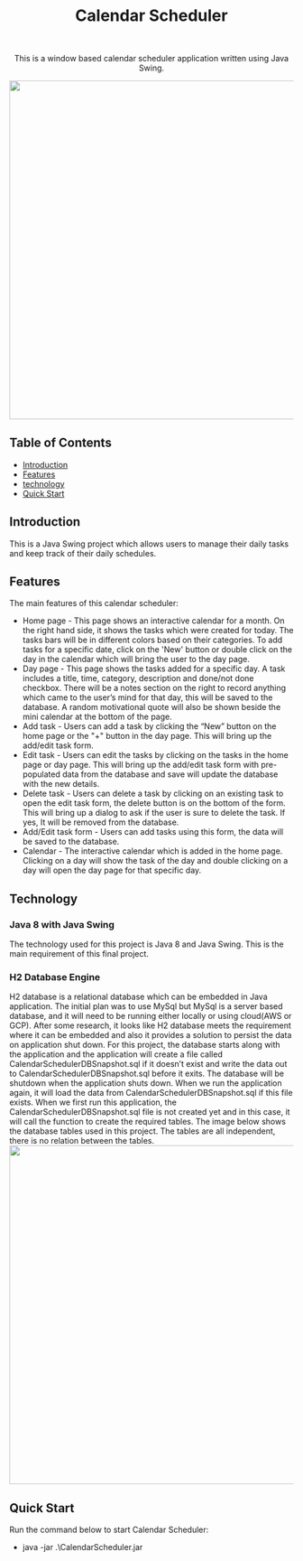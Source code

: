 <h1 align="center"> Calendar Scheduler </h1> <br>

<div align="center">
<p >
  This is a window based calendar scheduler application written using Java Swing.
</p>
<img align="center" src="https://github.com/audreensoh/CalendarScheduler/assets/170464907/725af689-df7d-4983-9543-7df3bf641670" width="600">
</div>

## Table of Contents

- [Introduction](#introduction)
- [Features](#features)
- [technology](#technology)
- [Quick Start](#quick-start)

## Introduction
<p>This is a Java Swing project which allows users to manage their daily tasks and keep track of their daily schedules. </p>

## Features
The main features of this calendar scheduler:
- Home page - This page shows an interactive calendar for a month. On the right hand side, it shows the tasks which were created for today. The tasks bars will be in different colors based on their categories. To add tasks for a specific date, click on the 'New' button or double click on the day in the calendar which will bring the user to the day page.
- Day page - This page shows the tasks added for a specific day. A task includes a title, time, category, description and done/not done checkbox. There will be a notes section on the right to record anything which came to the user’s mind for that day, this will be saved to the database. A random motivational quote will also be shown beside the mini calendar at the bottom of the page. 
- Add task - Users can add a task by clicking the “New” button on the home page or the "+" button in the day page. This will bring up the add/edit task form.
- Edit task - Users can edit the tasks by clicking on the tasks in the home page or day page. This will bring up the add/edit task form with pre-populated data from the database and save will update the database with the new details.
- Delete task - Users can delete a task by clicking on an existing task to open the edit task form, the delete button is on the bottom of the form. This will bring up a dialog to ask if the user is sure to delete the task. If yes, It will be removed from the database.
- Add/Edit task form - Users can add tasks using this form, the data will be saved to the database. 
- Calendar - The interactive calendar which is added in the home page. Clicking on a day will show the task of the day and double clicking on a day will open the day page for that specific day.

## Technology
### Java 8 with Java Swing
The technology used for this project is Java 8 and Java Swing. This is the main requirement of this final project. 

### H2 Database Engine
H2 database is a relational database which can be embedded in Java application. The initial plan was to use MySql but MySql is a server based database, and it will need to be running either locally or using cloud(AWS or GCP). After some research, it looks like H2 database meets the requirement where it can be embedded and also it provides a solution to persist the data on application shut down. For this project, the database starts along with the application and the application will create a file called CalendarSchedulerDBSnapshot.sql if it doesn’t exist and  write the data out to CalendarSchedulerDBSnapshot.sql before it exits. The database will be shutdown when the application shuts down. When we run the application again, it will load the data from CalendarSchedulerDBSnapshot.sql if this file exists. When we first run this application, the  CalendarSchedulerDBSnapshot.sql file is not created yet and in this case, it will call the function to create the required tables.
The image below shows the database tables used in this project. The tables are all independent, there is no relation between the tables.
<img align="center" src="https://github.com/audreensoh/CalendarScheduler/assets/170464907/dd88de9e-c269-482e-90f1-790b842bb587" width="600">

## Quick Start
Run the command below to start Calendar Scheduler:
- java -jar .\CalendarScheduler.jar

